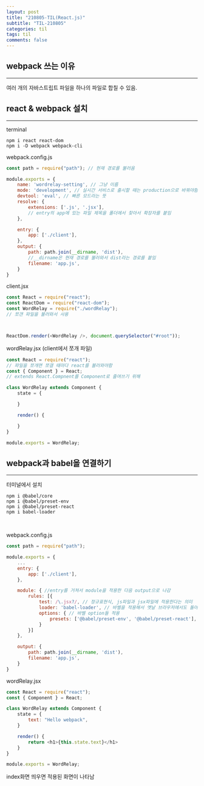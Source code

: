 ```yaml
---
layout: post
title: "210805-TIL(React.js)"
subtitle: "TIL-210805"
categories: til
tags: til
comments: false
---
```


## webpack 쓰는 이유
---
여러 개의 자바스트립트 파일을 하나의 파일로 합칠 수 있음.

## react & webpack 설치
---
terminal
```
npm i react react-dom
npm i -D webpack webpack-cli
```

webpack.config.js
```javascript
const path = require("path"); // 현재 경로를 불러옴

module.exports = {
    name: 'wordrelay-setting', // 그냥 이름
    mode: 'development', // 실시간 서비스로 출시할 때는 production으로 바꿔야함
    devtool: 'eval', // 빠른 모드라는 뜻
    resolve: {
        extensions: ['.js', '.jsx'], 
        // entry의 app에 있는 파일 제목을 폴더에서 찾아서 확장자를 붙임
    },

    entry: {
        app: ['./client'],
    },
    output: {
        path: path.join(__dirname, 'dist'), 
        //__dirname은 현재 경로를 불러와서 dist라는 경로를 붙임
        filename: 'app.js',
    }
}
```

client.jsx
```javascript
const React = require("react");
const ReactDom = require("react-dom");
const WordRelay = require("./wordRelay");
// 쪼갠 파일을 불러와서 사용



ReactDom.render(<WordRelay />, document.querySelector("#root"));
```

wordRelay.jsx (client에서 쪼개 파일)
```javascript
const React = require("react"); 
// 파일을 쪼개면 쪼갤 때마다 react를 불러와야함
const { Component } = React; 
// extends React.Compnent를 Component로 줄여쓰기 위해

class WordRelay extends Component {
    state = {

    }

    render() {

    }
}

module.exports = WordRelay;
```

## webpack과 babel을 연결하기
---
터미널에서 설치
```
npm i @babel/core
npm i @babel/preset-env
npm i @babel/preset-react
npm i babel-loader
```
<br/>

webpack.config.js
```javascript
const path = require("path");

module.exports = {
    ...
    entry: {
        app: ['./client'],
    },

    module: { //entry를 거쳐서 module을 적용한 다음 output으로 나감
        rules: [{
            test: /\.jsx?/, // 정규표현식, js파일과 jsx파일에 적용한다는 의미
            loader: 'babel-loader', // 바벨을 적용해서 옛날 브라우저에서도 돌아가도록
            options: { // 바벨 option들 적용
                presets: ['@babel/preset-env', '@babel/preset-react'],
            }
        }]
    },

    output: {
        path: path.join(__dirname, 'dist'),
        filename: 'app.js',
    }
}
```

wordRelay.jsx
```javascript
const React = require("react");
const { Component } = React;

class WordRelay extends Component {
    state = {
        text: "Hello webpack",
    }

    render() {
        return <h1>{this.state.text}</h1>
    }
}

module.exports = WordRelay;
```
index화면 띄우면 적용된 화면이 나타남